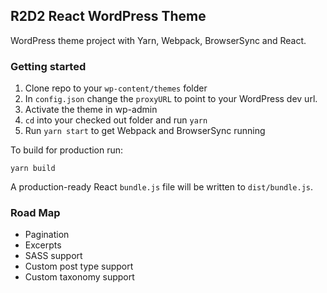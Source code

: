 ## R2D2 React WordPress Theme

WordPress theme project with Yarn, Webpack, BrowserSync and React.


### Getting started

1. Clone repo to your `wp-content/themes` folder
1. In `config.json` change the `proxyURL` to point to your WordPress dev url.
1. Activate the theme in wp-admin
1. `cd` into your checked out folder and run `yarn`
1. Run `yarn start` to get Webpack and BrowserSync running

To build for production run:

`yarn build`

A production-ready React `bundle.js` file will be written to `dist/bundle.js`.

### Road Map

* Pagination
* Excerpts
* SASS support
* Custom post type support
* Custom taxonomy support
